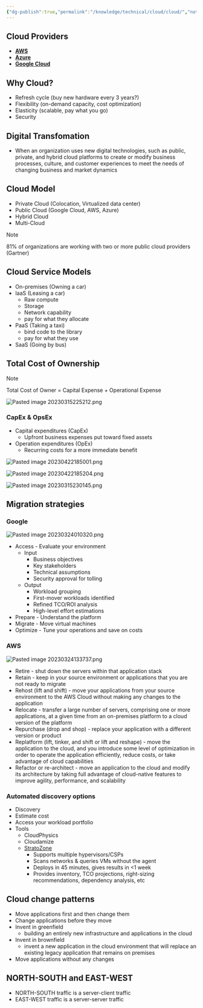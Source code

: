 ```yaml
---
{"dg-publish":true,"permalink":"/knowledge/technical/cloud/cloud/","noteIcon":""}
---
```


## Cloud Providers

- **[AWS](./AWS/AWS.md)**
- **[Azure](./Azure/Azure.md)**
- **[Google Cloud](./Google%20Cloud/Google%20Cloud.md)**


## Why Cloud?
- Refresh cycle (buy new hardware every 3 years?)
- Flexibility (on-demand capacity, cost optimization)
- Elasticity (scalable, pay what you go)
- Security
## Digital Transfomation
- When an organization uses new digital technologies, such as public, private, and hybrid cloud platforms to create or modify business processes, culture, and customer experiences to meet the needs of changing business and market dynamics
## Cloud Model
- Private Cloud (Colocation, Virtualized data center)
- Public Cloud (Google Cloud, AWS, Azure)
- Hybrid Cloud
- Multi-Cloud

> [!note]
>  81% of organizations are working with two or more public cloud providers
>  (Gartner)
## Cloud Service Models
- On-premises (Owning a car)
- IaaS (Leasing a car)
	- Raw compute
	- Storage
	- Network capability
	- pay for what they allocate
- PaaS (Taking a taxi)
	- bind code to the library
	- pay for what they use
- SaaS (Going by bus)
## Total Cost of Ownership
> [!NOTE]
>  Total Cost of Owner = Capital Expense + Operational Expense

![Pasted image 20230315225212.png](/img/user/Attachments/Pasted%20image%2020230315225212.png)
### CapEx & OpsEx
- Capital expenditures (CapEx)
	- Upfront business expenses put toward fixed assets
- Operation expenditures (OpEx)
	- Recurring costs for a more immediate benefit

![Pasted image 20230422185001.png](/img/user/Attachments/Pasted%20image%2020230422185001.png)

![Pasted image 20230422185204.png](/img/user/Attachments/Pasted%20image%2020230422185204.png)

![Pasted image 20230315230145.png](/img/user/Attachments/Pasted%20image%2020230315230145.png)
## Migration strategies
### Google
![Pasted image 20230324010320.png](/img/user/Attachments/Pasted%20image%2020230324010320.png)

- Access - Evaluate your environment
	- Input
		- Business objectives
		- Key stakeholders
		- Technical assumptions
		- Security approval for tolling
	- Output 
		- Workload grouping
		- First-mover workloads identified
		- Refined TCO/ROI analysis
		- High-level effort estimations
- Prepare - Understand the platform
- Migrate - Move virtual machines
- Optimize - Tune your operations and save on costs
### AWS
![Pasted image 20230324133737.png](/img/user/Attachments/Pasted%20image%2020230324133737.png)

- Retire - shut down the servers within that application stack
- Retain - keep in your source environment or applications that you are not ready to migrate
- Rehost (lift and shift) - move your applications from your source environment to the AWS Cloud without making any changes to the application
- Relocate - transfer a large number of servers, comprising one or more applications, at a given time from an on-premises platform to a cloud version of the platform
- Repurchase (drop and shop) - replace your application with a different version or product
- Replatform (lift, tinker, and shift or lift and reshape) - move the application to the cloud, and you introduce some level of optimization in order to operate the application efficiently, reduce costs, or take advantage of cloud capabilities
- Refactor or re-architect - move an application to the cloud and modify its architecture by taking full advantage of cloud-native features to improve agility, performance, and scalability
### Automated discovery options
- Discovery
- Estimate cost
- Access your workload portfolio
- Tools
	- CloudPhysics
	- Cloudamize
	- [StratoZone](https://cloud.google.com/migrate/stratozone/docs/about-stratozone)
		- Supports multiple hypervisors/CSPs
		- Scans networks & queries VMs without the agent
		- Deploys in 45 minutes, gives results in <1 week
		- Provides inventory, TCO projections, right-sizing recommendations, dependency analysis, etc
## Cloud change patterns
- Move applications first and then change them
- Change applications before they move
- Invent in greenfield
	- building an entirely new infrastructure and applications in the cloud
- Invent in brownfield
	- invent a new application in the cloud environment that will replace an existing legacy application that remains on premises
- Move applications without any changes
## NORTH-SOUTH and EAST-WEST
- NORTH-SOUTH traffic is a server-client traffic
- EAST-WEST traffic is a server-server traffic
